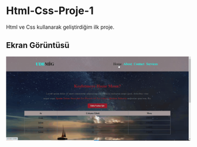 <h1>Html-Css-Proje-1
</h1>

Html ve Css kullanarak geliştirdiğim ilk proje.

<h2>Ekran Görüntüsü</h2>

![](ekran.gif)